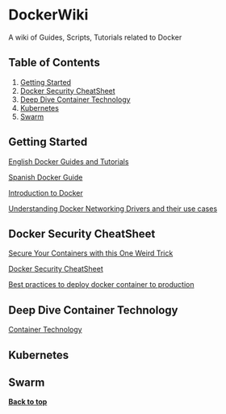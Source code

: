 DockerWiki
==========

A wiki of Guides, Scripts, Tutorials related to Docker



Table of Contents
-----------------

  1. [Getting Started](#Getting-Started)
  2. [Docker Security CheatSheet](#Docker-Security-CheatSheet)
  3. [Deep Dive Container Technology](#Deep-Dive-Container-Technology)
  4. [Kubernetes](#Kubernetes)
  5. [Swarm](#Swarm)        
           
## Getting Started

[English Docker Guides and Tutorials](http://blog.flux7.com/topic/docker)

[Spanish Docker Guide](https://github.com/brunocascio/docker-espanol)

[Introduction to Docker](https://medium.com/@BuddyWorks/introduction-to-docker-a7d9e1f6c0b3#.59y3faia9)

[Understanding Docker Networking Drivers and their use cases](https://blog.docker.com/2016/12/understanding-docker-networking-drivers-use-cases/)

## Docker Security CheatSheet

[Secure Your Containers with this One Weird Trick](http://rhelblog.redhat.com/2016/10/17/secure-your-containers-with-this-one-weird-trick/)

[Docker Security CheatSheet](https://github.com/konstruktoid/Docker/blob/master/Security/CheatSheet.adoc)

[Best practices to deploy docker container to production](https://github.com/docker/docker-bench-security)

## Deep Dive Container Technology 

[Container Technology](https://medium.freecodecamp.org/demystifying-containers-101-a-deep-dive-into-container-technology-for-beginners-d7b60d8511c1)


## Kubernetes


## Swarm


**[Back to top](#table-of-contents)**

